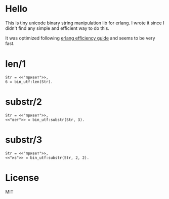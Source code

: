 # Hello
This is tiny unicode binary string manipulation lib for erlang. I wrote it since I didn't find any simple and efficient way to do this.

It was optimized following [erlang efficiency guide](http://www.erlang.org/doc/efficiency_guide/binaryhandling.html) and seems to be very fast.

# len/1

	Str = <<"привет">>,
	6 = bin_utf:len(Str).

# substr/2

	Str = <<"привет">>,
	<<"вет">> = bin_utf:substr(Str, 3).

# substr/3

	Str = <<"привет">>,
	<<"ив">> = bin_utf:substr(Str, 2, 2).

# License
MIT